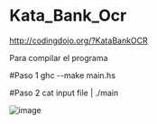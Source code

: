 # Kata_Bank_Ocr
http://codingdojo.org/?KataBankOCR

Para compilar el programa

#Paso 1
ghc --make main.hs

#Paso 2
cat input file | ./main

![image](https://user-images.githubusercontent.com/42076328/119890997-b94c9180-bef5-11eb-8a7a-69c24e93b31b.png)
